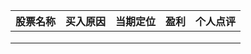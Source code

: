 | 股票名称 | 买入原因 | 当期定位 | 盈利 | 个人点评 |
|---------|---------|---------|-----|----------|
|          |          |          |      |          |
|          |          |          |      |          |
|          |          |          |      |          |
